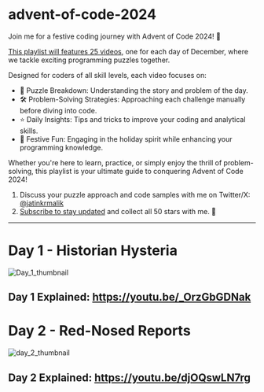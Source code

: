 # advent-of-code-2024

Join me for a festive coding journey with Advent of Code 2024! 🎄 

[This playlist will features 25 videos](https://youtube.com/playlist?list=PL33VRicG3dcV9JRdzmfYDttlpkc_jmvMc&si=8ZVQhuJHwwyKg2Po), one for each day of December, where we tackle exciting programming puzzles together. 

Designed for coders of all skill levels, each video focuses on:

- 🧩 Puzzle Breakdown: Understanding the story and problem of the day.
- 🛠️ Problem-Solving Strategies: Approaching each challenge manually before diving into code.
- ⭐ Daily Insights: Tips and tricks to improve your coding and analytical skills.
- 🎅 Festive Fun: Engaging in the holiday spirit while enhancing your programming knowledge.

Whether you're here to learn, practice, or simply enjoy the thrill of problem-solving, this playlist is your ultimate guide to conquering Advent of Code 2024! 

1. Discuss your puzzle approach and code samples with me on Twitter/X: [@jatinkrmalik](https://x.com/jatinkrmalik)
2. [Subscribe to stay updated](https://youtube.com/playlist?list=PL33VRicG3dcV9JRdzmfYDttlpkc_jmvMc&si=8ZVQhuJHwwyKg2Po) and collect all 50 stars with me. 🎁

---

# Day 1 - Historian Hysteria
![Day_1_thumbnail](https://github.com/user-attachments/assets/ef9e456c-dde6-47aa-a78a-41fb48969e59)

## Day 1 Explained: https://youtu.be/_OrzGbGDNak


# Day 2 - Red-Nosed Reports
![day_2_thumbnail](https://github.com/user-attachments/assets/ea525d21-e24b-4265-9471-0d36b54bda4f)

## Day 2 Explained: https://youtu.be/djOQswLN7rg
